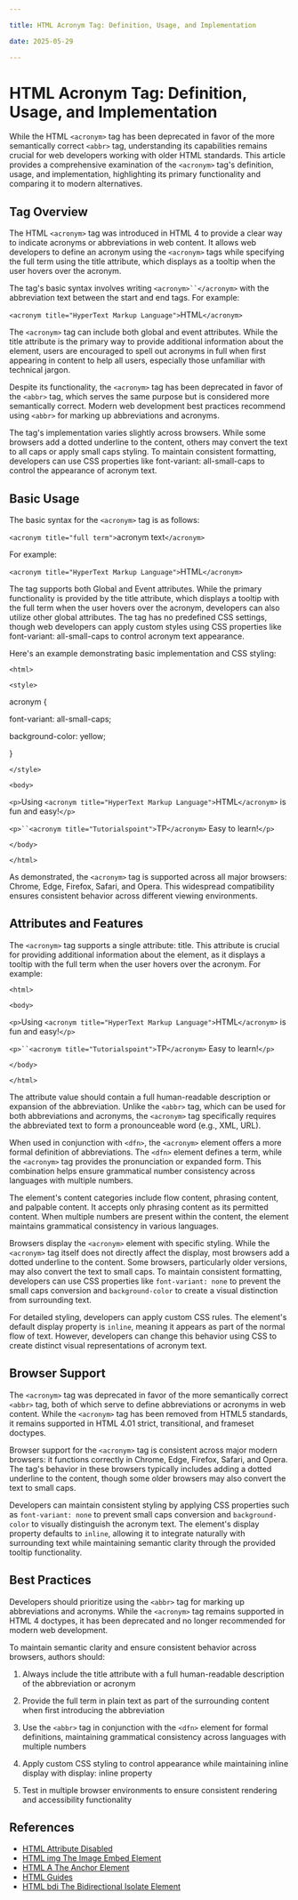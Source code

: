 ```yaml
---

title: HTML Acronym Tag: Definition, Usage, and Implementation

date: 2025-05-29

---
```



# HTML Acronym Tag: Definition, Usage, and Implementation

While the HTML `<acronym>` tag has been deprecated in favor of the more semantically correct `<abbr>` tag, understanding its capabilities remains crucial for web developers working with older HTML standards. This article provides a comprehensive examination of the `<acronym>` tag's definition, usage, and implementation, highlighting its primary functionality and comparing it to modern alternatives.


## Tag Overview

The HTML `<acronym>` tag was introduced in HTML 4 to provide a clear way to indicate acronyms or abbreviations in web content. It allows web developers to define an acronym using the `<acronym>` tags while specifying the full term using the title attribute, which displays as a tooltip when the user hovers over the acronym.

The tag's basic syntax involves writing `<acronym>``</acronym>` with the abbreviation text between the start and end tags. For example:

`<acronym title="HyperText Markup Language">`HTML`</acronym>`

The `<acronym>` tag can include both global and event attributes. While the title attribute is the primary way to provide additional information about the element, users are encouraged to spell out acronyms in full when first appearing in content to help all users, especially those unfamiliar with technical jargon.

Despite its functionality, the `<acronym>` tag has been deprecated in favor of the `<abbr>` tag, which serves the same purpose but is considered more semantically correct. Modern web development best practices recommend using `<abbr>` for marking up abbreviations and acronyms.

The tag's implementation varies slightly across browsers. While some browsers add a dotted underline to the content, others may convert the text to all caps or apply small caps styling. To maintain consistent formatting, developers can use CSS properties like font-variant: all-small-caps to control the appearance of acronym text.


## Basic Usage

The basic syntax for the `<acronym>` tag is as follows:

`<acronym title="full term">`acronym text`</acronym>`

For example:

`<acronym title="HyperText Markup Language">`HTML`</acronym>`

The tag supports both Global and Event attributes. While the primary functionality is provided by the title attribute, which displays a tooltip with the full term when the user hovers over the acronym, developers can also utilize other global attributes. The tag has no predefined CSS settings, though web developers can apply custom styles using CSS properties like font-variant: all-small-caps to control acronym text appearance.

Here's an example demonstrating basic implementation and CSS styling:

<!DOCTYPE html>

`<html>`

`<style>`

acronym {

  font-variant: all-small-caps;

  background-color: yellow;

}

`</style>`

`<body>`

`<p>`Using `<acronym title="HyperText Markup Language">`HTML`</acronym>` is fun and easy!`</p>`

`<p>``<acronym title="Tutorialspoint">`TP`</acronym>` Easy to learn!`</p>`

`</body>`

`</html>`

As demonstrated, the `<acronym>` tag is supported across all major browsers: Chrome, Edge, Firefox, Safari, and Opera. This widespread compatibility ensures consistent behavior across different viewing environments.


## Attributes and Features

The `<acronym>` tag supports a single attribute: title. This attribute is crucial for providing additional information about the element, as it displays a tooltip with the full term when the user hovers over the acronym. For example:

<!DOCTYPE html>

`<html>`

`<body>`

`<p>`Using `<acronym title="HyperText Markup Language">`HTML`</acronym>` is fun and easy!`</p>`

`<p>``<acronym title="Tutorialspoint">`TP`</acronym>` Easy to learn!`</p>`

`</body>`

`</html>`

The attribute value should contain a full human-readable description or expansion of the abbreviation. Unlike the `<abbr>` tag, which can be used for both abbreviations and acronyms, the `<acronym>` tag specifically requires the abbreviated text to form a pronounceable word (e.g., XML, URL).

When used in conjunction with `<dfn>`, the `<acronym>` element offers a more formal definition of abbreviations. The `<dfn>` element defines a term, while the `<acronym>` tag provides the pronunciation or expanded form. This combination helps ensure grammatical number consistency across languages with multiple numbers.

The element's content categories include flow content, phrasing content, and palpable content. It accepts only phrasing content as its permitted content. When multiple numbers are present within the content, the element maintains grammatical consistency in various languages.

Browsers display the `<acronym>` element with specific styling. While the `<acronym>` tag itself does not directly affect the display, most browsers add a dotted underline to the content. Some browsers, particularly older versions, may also convert the text to small caps. To maintain consistent formatting, developers can use CSS properties like `font-variant: none` to prevent the small caps conversion and `background-color` to create a visual distinction from surrounding text.

For detailed styling, developers can apply custom CSS rules. The element's default display property is `inline`, meaning it appears as part of the normal flow of text. However, developers can change this behavior using CSS to create distinct visual representations of acronym text.


## Browser Support

The `<acronym>` tag was deprecated in favor of the more semantically correct `<abbr>` tag, both of which serve to define abbreviations or acronyms in web content. While the `<acronym>` tag has been removed from HTML5 standards, it remains supported in HTML 4.01 strict, transitional, and frameset doctypes.

Browser support for the `<acronym>` tag is consistent across major modern browsers: it functions correctly in Chrome, Edge, Firefox, Safari, and Opera. The tag's behavior in these browsers typically includes adding a dotted underline to the content, though some older browsers may also convert the text to small caps.

Developers can maintain consistent styling by applying CSS properties such as `font-variant: none` to prevent small caps conversion and `background-color` to visually distinguish the acronym text. The element's display property defaults to `inline`, allowing it to integrate naturally with surrounding text while maintaining semantic clarity through the provided tooltip functionality.


## Best Practices

Developers should prioritize using the `<abbr>` tag for marking up abbreviations and acronyms. While the `<acronym>` tag remains supported in HTML 4 doctypes, it has been deprecated and no longer recommended for modern web development.

To maintain semantic clarity and ensure consistent behavior across browsers, authors should:

1. Always include the title attribute with a full human-readable description of the abbreviation or acronym

2. Provide the full term in plain text as part of the surrounding content when first introducing the abbreviation

3. Use the `<abbr>` tag in conjunction with the `<dfn>` element for formal definitions, maintaining grammatical consistency across languages with multiple numbers

4. Apply custom CSS styling to control appearance while maintaining inline display with display: inline property

5. Test in multiple browser environments to ensure consistent rendering and accessibility functionality

## References

- [HTML Attribute Disabled](https://github.com/serpuniversity/learn/blob/main/html/HTML%20Attribute%20Disabled.md)
- [HTML img The Image Embed Element](https://github.com/serpuniversity/learn/blob/main/html/HTML%20img%20The%20Image%20Embed%20Element.md)
- [HTML A The Anchor Element](https://github.com/serpuniversity/learn/blob/main/html/HTML%20A%20The%20Anchor%20Element.md)
- [HTML Guides](https://github.com/serpuniversity/learn/blob/main/html/HTML%20Guides.md)
- [HTML bdi The Bidirectional Isolate Element](https://github.com/serpuniversity/learn/blob/main/html/HTML%20bdi%20The%20Bidirectional%20Isolate%20Element.md)